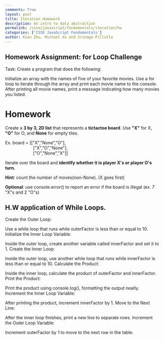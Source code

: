 ```yaml
---
comments: True
layout: post
title: Iteration Homework
description: An intro to data abstraction
permalink: /csse/javascript/fundamentals/iteration/hw
categories: ['CSSE JavaScript Fundamentals']
author: Kian Zhu, Michael Xu and Srinaga Pillutla
---
```


## Homework Assignment: for Loop Challenge
Task: Create a program that does the following:

Initialize an array with the names of five of your favorite movies.
Use a for loop to iterate through the array and print each movie name to the console.
After printing all movie names, print a message indicating how many movies you listed.

# **Homework**

Create a **3 by 3, 2D list** that represents a **tictactoe board**.
Use **"X"** for X, **"O"** for O, and **None** for empty tiles.

Ex. board = [["X","None","O"],  
&emsp;&emsp;&emsp;&emsp;&emsp;&emsp;&ensp;["X","O","None"],  
&emsp;&emsp;&emsp;&emsp;&emsp;&emsp;&ensp;["O","None","X"]]

Iterate over the board and **identify whether it is player X's or player O's turn.**

**Hint**: count the number of moves(non-None). (X goes first)

**Optional**: use console.error() to report an error if the board is illegal (ex. 7 "X"s and 2 "O"s)

## H.W application of While Loops. 

Create the Outer Loop:

Use a while loop that runs while outerFactor is less than or equal to 10.
Initialize the Inner Loop Variable:

Inside the outer loop, create another variable called innerFactor and set it to 1.
Create the Inner Loop:

Inside the outer loop, use another while loop that runs while innerFactor is less than or equal to 10.
Calculate the Product:

Inside the inner loop, calculate the product of outerFactor and innerFactor.
Print the Product:

Print the product using console.log(), formatting the output neatly.
Increment the Inner Loop Variable:

After printing the product, increment innerFactor by 1.
Move to the Next Line:

After the inner loop finishes, print a new line to separate rows.
Increment the Outer Loop Variable:

Increment outerFactor by 1 to move to the next row in the table.
